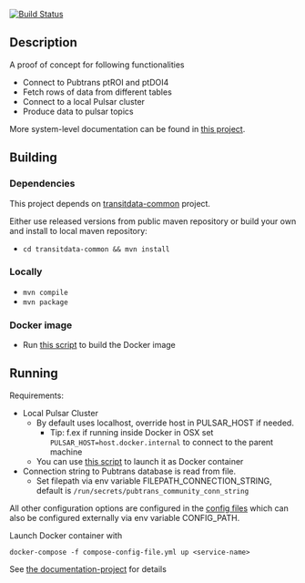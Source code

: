[![Build Status](https://travis-ci.org/HSLdevcom/transitdata-pubtrans-source.svg?branch=master)](https://travis-ci.org/HSLdevcom/transitdata-pubtrans-source)

## Description

A proof of concept for following functionalities
- Connect to Pubtrans ptROI and ptDOI4
- Fetch rows of data from different tables
- Connect to a local Pulsar cluster
- Produce data to pulsar topics

More system-level documentation can be found in [this project](https://gitlab.hsl.fi/transitdata/transitdata-doc).

## Building

### Dependencies

This project depends on [transitdata-common](https://github.com/HSLdevcom/transitdata-common) project.

Either use released versions from public maven repository or build your own and install to local maven repository:
  - ```cd transitdata-common && mvn install```  

### Locally

- ```mvn compile```  
- ```mvn package```  

### Docker image

- Run [this script](build-image.sh) to build the Docker image


## Running

Requirements:
- Local Pulsar Cluster
  - By default uses localhost, override host in PULSAR_HOST if needed.
    - Tip: f.ex if running inside Docker in OSX set `PULSAR_HOST=host.docker.internal` to connect to the parent machine
  - You can use [this script](https://gitlab.hsl.fi/transitdata/transitdata-doc/bin/pulsar/pulsar-up.sh) to launch it as Docker container
- Connection string to Pubtrans database is read from file.
  - Set filepath via env variable FILEPATH_CONNECTION_STRING, default is `/run/secrets/pubtrans_community_conn_string`

All other configuration options are configured in the [config files](src/main/resources/)
which can also be configured externally via env variable CONFIG_PATH.

Launch Docker container with

```docker-compose -f compose-config-file.yml up <service-name>```   

See [the documentation-project](https://gitlab.hsl.fi/transitdata/transitdata-doc) for details
